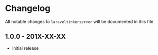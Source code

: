 # Changelog

All notable changes to `laraveltinkerserver` will be documented in this file

## 1.0.0 - 201X-XX-XX

- initial release
